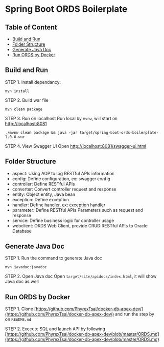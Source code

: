 # Spring Boot ORDS Boilerplate

## Table of Content
- [Build and Run](#build-and-run)
- [Folder Structure](#folder-structure)
- [Generate Java Doc](#generate-java-doc)
- [Run ORDS by Docker](#run-ords-by-docker)

## <a name="build-and-run"></a>Build and Run

STEP 1. Install dependancy:
```
mvn install
```

STEP 2. Build war file
```
mvn clean package
```

STEP 3. Run on localhost
Run local by `mvnw`, will start on [http://localhost:8081](http://localhost:8081)
```
./mvnw clean package && java -jar target/spring-boot-ords-boilerplate-1.0.0.war
```

STEP 4. View Swagger UI
Open [http://localhost:8081/swagger-ui.html](http://localhost:8081/swagger-ui.html)

## <a name="folder-structure"></a>Folder Structure
- aspect: Using AOP to log RESTful APIs information
- config: Define configuration, ex: swagger config
- controller: Define RESTful APIs
- converter: Convert controller request and response
- entity: Object entity, Java bean
- exception: Define exception
- handler: Define handler, ex: exception handler
- parameter: Define RESTful APIs Parameters such as request and response
- service: Define business logic for controller usage
- webclient: ORDS Web Client, provide CRUD RESTful APIs to Oracle Database

## <a name="generate-java-doc"></a>Generate Java Doc

STEP 1. Run the command to generate Java doc
```
mvn javadoc:javadoc
```

STEP 2. Open Java doc
Open `target/site/apidocs/index.html`, it will show Java doc as well

## <a name="run-ords-by-docker">Run ORDS by Docker
STEP 1. Clone [https://github.com/PhyrexTsai/docker-db-apex-dev/](https://github.com/PhyrexTsai/docker-db-apex-dev/) and run the step by on `README.md`  

STEP 2. Execute SQL and launch API by following [https://github.com/PhyrexTsai/docker-db-apex-dev/blob/master/ORDS.md](https://github.com/PhyrexTsai/docker-db-apex-dev/blob/master/ORDS.md)
